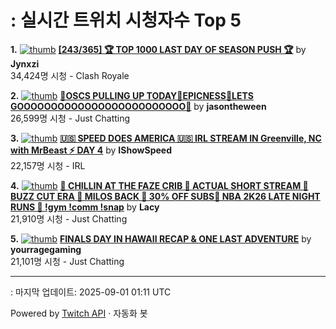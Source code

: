 # : 실시간 트위치 시청자수 Top 5

**1.** [![thumb](https://static-cdn.jtvnw.net/previews-ttv/live_user_jynxzi-320x180.jpg)](https://twitch.tv/Jynxzi)
**[[243/365] 🏆 TOP 1000 LAST DAY OF SEASON PUSH 🏆](https://twitch.tv/Jynxzi)** by **Jynxzi**<br>34,424명 시청  - Clash Royale

**2.** [![thumb](https://static-cdn.jtvnw.net/previews-ttv/live_user_jasontheween-320x180.jpg)](https://twitch.tv/jasontheween)
**[🔴OSCS PULLING UP TODAY🔴EPICNESS🔴LETS GOOOOOOOOOOOOOOOOOOOOOOOOO🔴](https://twitch.tv/jasontheween)** by **jasontheween**<br>26,599명 시청  - Just Chatting

**3.** [![thumb](https://static-cdn.jtvnw.net/previews-ttv/live_user_ishowspeed-320x180.jpg)](https://twitch.tv/IShowSpeed)
**[🇺🇸 SPEED DOES AMERICA 🇺🇸 IRL STREAM IN Greenville, NC with MrBeast ⚡️ DAY 4](https://twitch.tv/IShowSpeed)** by **IShowSpeed**<br>22,157명 시청  - IRL

**4.** [![thumb](https://static-cdn.jtvnw.net/previews-ttv/live_user_lacy-320x180.jpg)](https://twitch.tv/Lacy)
**[🚨 CHILLIN AT THE FAZE CRIB 🚨 ACTUAL SHORT STREAM 🚨 BUZZ CUT ERA 🚨 MILOS BACK 🚨 30% OFF SUBS🚨 NBA 2K26 LATE NIGHT RUNS 🚨 !gym !comm !snap](https://twitch.tv/Lacy)** by **Lacy**<br>21,910명 시청  - Just Chatting

**5.** [![thumb](https://static-cdn.jtvnw.net/previews-ttv/live_user_yourragegaming-320x180.jpg)](https://twitch.tv/yourragegaming)
**[FINALS DAY IN HAWAII RECAP & ONE LAST ADVENTURE](https://twitch.tv/yourragegaming)** by **yourragegaming**<br>21,101명 시청  - Just Chatting


---
: 마지막 업데이트: 2025-09-01 01:11 UTC

Powered by [Twitch API](https://dev.twitch.tv/docs/api/reference) · 자동화 봇
